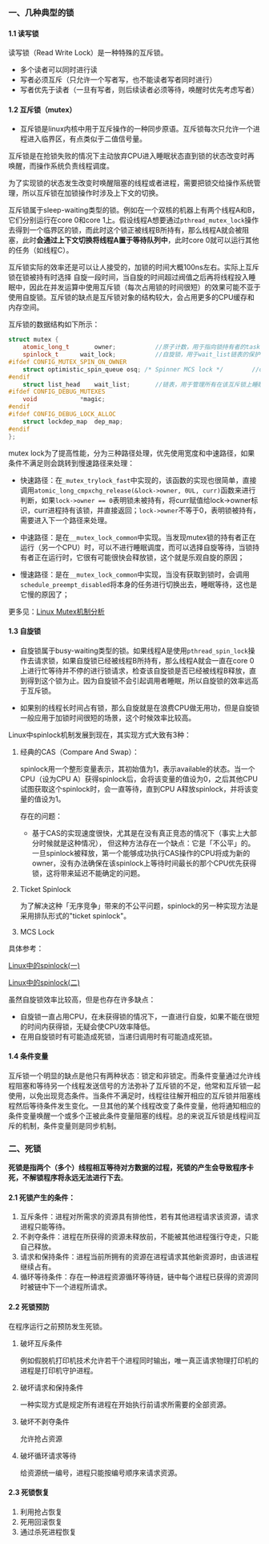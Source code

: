 ### 一、几种典型的锁
#### 1.1 读写锁
读写锁（Read Write Lock）是一种特殊的互斥锁。
+ 多个读者可以同时进行读
+ 写者必须互斥（只允许一个写者写，也不能读者写者同时进行）
+ 写者优先于读者（一旦有写者，则后续读者必须等待，唤醒时优先考虑写者）

#### 1.2 互斥锁（mutex）
+ 互斥锁是linux内核中用于互斥操作的一种同步原语。互斥锁每次只允许一个进程进入临界区，有点类似于二值信号量。

互斥锁是在抢锁失败的情况下主动放弃CPU进入睡眠状态直到锁的状态改变时再唤醒，而操作系统负责线程调度。

为了实现锁的状态发生改变时唤醒阻塞的线程或者进程，需要把锁交给操作系统管理，所以互斥锁在加锁操作时涉及上下文的切换。

互斥锁属于sleep-waiting类型的锁。例如在一个双核的机器上有两个线程A和B，它们分别运行在core 0和core 1上。假设线程A想要通过```pthread_mutex_lock```操作去得到一个临界区的锁，而此时这个锁正被线程B所持有，那么线程A就会被阻塞，此时**会通过上下文切换将线程A置于等待队列中**，此时core 0就可以运行其他的任务（如线程C）。

互斥锁实际的效率还是可以让人接受的，加锁的时间大概100ns左右。实际上互斥锁在锁被持有时选择 自旋一段时间，当自旋的时间超过阀值之后再将线程投入睡眠中，因此在并发运算中使用互斥锁（每次占用锁的时间很短）的效果可能不亚于使用自旋锁。互斥锁的缺点是互斥锁对象的结构较大，会占用更多的CPU缓存和内存空间。

互斥锁的数据结构如下所示：
```cpp
struct mutex {
	atomic_long_t		owner;           //原子计数，用于指向锁持有者的task struct结构
	spinlock_t		wait_lock;           //自旋锁，用于wait_list链表的保护操作
#ifdef CONFIG_MUTEX_SPIN_ON_OWNER
	struct optimistic_spin_queue osq; /* Spinner MCS lock */        //optimistic spinning锁
#endif
	struct list_head	wait_list;       //链表，用于管理所有在该互斥锁上睡眠的进程
#ifdef CONFIG_DEBUG_MUTEXES
	void			*magic;
#endif
#ifdef CONFIG_DEBUG_LOCK_ALLOC
	struct lockdep_map	dep_map;
#endif
};
```

mutex lock为了提高性能，分为三种路径处理，优先使用宽度和中速路径，如果条件不满足则会跳转到慢速路径来处理：
+ 快速路径：在```_mutex_trylock_fast```中实现的，该函数的实现也很简单，直接调用```atomic_long_cmpxchg_release(&lock->owner, 0UL, curr)```函数来进行判断，如果```lock->owner == 0```表明锁未被持有，将curr赋值给lock->owner标识，curr进程持有该锁，并直接返回；```lock->owner```不等于0，表明锁被持有，需要进入下一个路径来处理。

+ 中速路径：是在```__mutex_lock_common```中实现。当发现mutex锁的持有者正在运行（另一个CPU）时，可以不进行睡眠调度，而可以选择自旋等待，当锁持有者正在运行时，它很有可能很快会释放锁，这个就是乐观自旋的原因；

+ 慢速路径：是在```__mutex_lock_common```中实现，当没有获取到锁时，会调用```schedule_preempt_disabled```将本身的任务进行切换出去，睡眠等待，这也是它慢的原因了；

更多见：[Linux Mutex机制分析](https://www.cnblogs.com/LoyenWang/p/12826811.html)

#### 1.3 自旋锁
+ 自旋锁属于busy-waiting类型的锁。如果线程A是使用```pthread_spin_lock```操作去请求锁，如果自旋锁已经被线程B所持有，那么线程A就会一直在core 0上进行忙等待并不停的进行锁请求，检查该自旋锁是否已经被线程B释放，直到得到这个锁为止。因为自旋锁不会引起调用者睡眠，所以自旋锁的效率远高于互斥锁。

+ 如果别的线程长时间占有锁，那么自旋就是在浪费CPU做无用功，但是自旋锁一般应用于加锁时间很短的场景，这个时候效率比较高。

Linux中spinlock机制发展到现在，其实现方式大致有3种：
1. 经典的CAS（Compare And Swap）：

    spinlock用一个整形变量表示，其初始值为1，表示available的状态。当一个CPU（设为CPU A）获得spinlock后，会将该变量的值设为0，之后其他CPU试图获取这个spinlock时，会一直等待，直到CPU A释放spinlock，并将该变量的值设为1。

    存在的问题：
    + 基于CAS的实现速度很快，尤其是在没有真正竞态的情况下（事实上大部分时候就是这种情况）， 但这种方法存在一个缺点：它是「不公平」的。 一旦spinlock被释放，第一个能够成功执行CAS操作的CPU将成为新的owner，没有办法确保在该spinlock上等待时间最长的那个CPU优先获得锁，这将带来延迟不能确定的问题。

2. Ticket Spinlock

    为了解决这种「无序竞争」带来的不公平问题，spinlock的另一种实现方法是采用排队形式的"ticket spinlock"。

3. MCS Lock

具体参考：

[Linux中的spinlock(一)](https://zhuanlan.zhihu.com/p/80727111)

[Linux中的spinlock(二)](https://zhuanlan.zhihu.com/p/89058726)

虽然自旋锁效率比较高，但是也存在许多缺点：
+ 自旋锁一直占用CPU，在未获得锁的情况下，一直进行自旋，如果不能在很短的时间内获得锁，无疑会使CPU效率降低。
+ 在用自旋锁时有可能造成死锁，当递归调用时有可能造成死锁。

#### 1.4 条件变量
互斥锁一个明显的缺点是他只有两种状态：锁定和非锁定。而条件变量通过允许线程阻塞和等待另一个线程发送信号的方法弥补了互斥锁的不足，他常和互斥锁一起使用，以免出现竞态条件。当条件不满足时，线程往往解开相应的互斥锁并阻塞线程然后等待条件发生变化。一旦其他的某个线程改变了条件变量，他将通知相应的条件变量唤醒一个或多个正被此条件变量阻塞的线程。总的来说互斥锁是线程间互斥的机制，条件变量则是同步机制。

### 二、死锁
**死锁是指两个（多个）线程相互等待对方数据的过程，死锁的产生会导致程序卡死，不解锁程序将永远无法进行下去**。

#### 2.1 死锁产生的条件：
1. 互斥条件：进程对所需求的资源具有排他性，若有其他进程请求该资源，请求进程只能等待。
2. 不剥夺条件：进程在所获得的资源未释放前，不能被其他进程强行夺走，只能自己释放。
3. 请求和保持条件：进程当前所拥有的资源在进程请求其他新资源时，由该进程继续占有。
4. 循环等待条件：存在一种进程资源循环等待链，链中每个进程已获得的资源同时被链中下一个进程所请求。

#### 2.2 死锁预防
在程序运行之前预防发生死锁。

1. 破坏互斥条件

    例如假脱机打印机技术允许若干个进程同时输出，唯一真正请求物理打印机的进程是打印机守护进程。
2. 破坏请求和保持条件

    一种实现方式是规定所有进程在开始执行前请求所需要的全部资源。
3. 破坏不剥夺条件

    允许抢占资源
4. 破坏循环请求等待

    给资源统一编号，进程只能按编号顺序来请求资源。

#### 2.3 死锁恢复
1. 利用抢占恢复
2. 死用回滚恢复
3. 通过杀死进程恢复